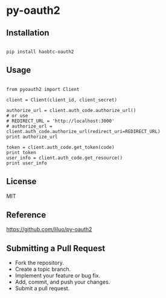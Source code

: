 # py-oauth2


## Installation

```

pip install haobtc-oauth2

```

## Usage

```

from pyoauth2 import Client

client = Client(client_id, client_secret)

authorize_url = client.auth_code.authorize_url()
# or use
# REDIRECT_URL = 'http://localhost:3000'
# authorize_url = client.auth_code.authorize_url(redirect_uri=REDIRECT_URL)
print authorize_url

token = client.auth_code.get_token(code)
print token
user_info = client.auth_code.get_resource()
print user_info

```

## License

MIT

## Reference

https://github.com/liluo/py-oauth2

## Submitting a Pull Request
* Fork the repository.
* Create a topic branch.
* Implement your feature or bug fix.
* Add, commit, and push your changes.
* Submit a pull request.

